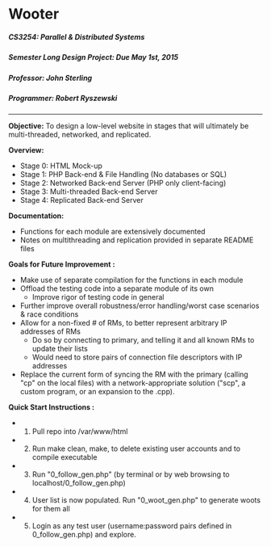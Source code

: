 # Wooter
##### **CS3254: Parallel & Distributed Systems**

##### **Semester Long Design Project: Due May 1st, 2015**

##### **Professor: John Sterling**

##### **Programmer: Robert Ryszewski**
------
**Objective:** To design a low-level website in stages that will ultimately be multi-threaded, networked, and replicated.

**Overview:**
- Stage 0: HTML Mock-up
- Stage 1: PHP Back-end & File Handling (No databases or SQL)
- Stage 2: Networked Back-end Server (PHP only client-facing)
- Stage 3: Multi-threaded Back-end Server
- Stage 4: Replicated Back-end Server

**Documentation:**
- Functions for each module are extensively documented
- Notes on multithreading and replication provided in separate README files

**Goals for Future Improvement :**
- Make use of separate compilation for the functions in each module
- Offload the testing code into a separate module of its own
    - Improve rigor of testing code in general
- Further improve overall robustness/error handling/worst case scenarios & race conditions
- Allow for a non-fixed # of RMs, to better represent arbitrary IP addresses of RMs
    - Do so by connecting to primary, and telling it and all known RMs to update their lists
    - Would need to store pairs of connection file descriptors with IP addresses
- Replace the current form of syncing the RM with the primary (calling "cp" on the local files) with a network-appropriate solution ("scp", a custom program, or an expansion to the .cpp).

**Quick Start Instructions :**
- 1) Pull repo into /var/www/html
- 2) Run make clean, make, to delete existing user accounts and to compile executable
- 3) Run "0_follow_gen.php" (by terminal or by web browsing to localhost/0_follow_gen.php)
- 4) User list is now populated. Run "0_woot_gen.php" to generate woots for them all
- 5) Login as any test user (username:password pairs defined in 0_follow_gen.php) and explore.
